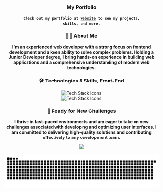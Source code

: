 <div align="center">
    
### My Portfolio
<code><b>Check out my portfolio at [Website](https://shx404.vercel.app/) to see my projects, skills, and more.</b></code>

### 👨‍💻 About Me
<strong>
I'm an experienced web developer with a strong focus on frontend development and a keen ability to solve complex problems. Holding a Junior Developer degree, I bring hands-on experience in building web applications and a comprehensive understanding of modern web technologies.
</strong>
    
### 🛠️ Technologies & Skills, Front-End
  
<img src="https://skillicons.dev/icons?i=js,ts,react,nextjs,html,css,nodejs,figma,vercel" alt="Tech Stack Icons" />
<br/>
<img src="https://skillicons.dev/icons?i=git,github,redux,jquery,tailwind,bootstrap,vscode,materialui" alt="Tech Stack Icons" />

### 🌟 Ready for New Challenges
<strong>
I thrive in fast-paced environments and am eager to take on new challenges associated with developing and optimizing user interfaces. I am committed to delivering high-quality solutions and contributing effectively to any development team.
</strong>

[![](https://visitcount.itsvg.in/api?id=shox404&icon=0&color=0)](https://visitcount.itsvg.in)

<img align="center" src="https://raw.githubusercontent.com/plexpt/plexpt/snake/github-snake.svg">

</div>

